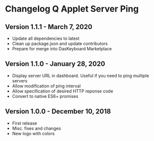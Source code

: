 # Changelog Q Applet Server Ping

## Version 1.1.1 - March 7, 2020

* Update all dependencies to latest
* Clean up package.json and update contributors
* Prepare for merge into DasKeyboard Marketplace


## Version 1.1.0 - January 28, 2020

* Display server URL in dashboard.  Useful if you need to ping multiple servers
* Allow modification of ping interval
* Allow specification of desired HTTP reponse code
* Convert to native ES6+ promises


## Version 1.0.0 - December 10, 2018

* First release
* Misc. fixes and changes
* New logo with colors